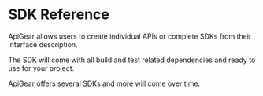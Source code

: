 # SDK Reference

ApiGear allows users to create individual APIs or complete SDKs from their interface description.

The SDK will come with all build and test related dependencies and ready to use for your project.

ApiGear offers several SDKs and more will come over time.
